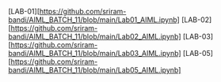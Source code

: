 [LAB-01][https://github.com/sriram-bandi/AIML_BATCH_11/blob/main/Lab01_AIML.ipynb]
[LAB-02][https://github.com/sriram-bandi/AIML_BATCH_11/blob/main/Lab02_AIML.ipynb]
[LAB-03][https://github.com/sriram-bandi/AIML_BATCH_11/blob/main/Lab03_AIML.ipynb]
[LAB-05][https://github.com/sriram-bandi/AIML_BATCH_11/blob/main/Lab05_AIML.ipynb]
